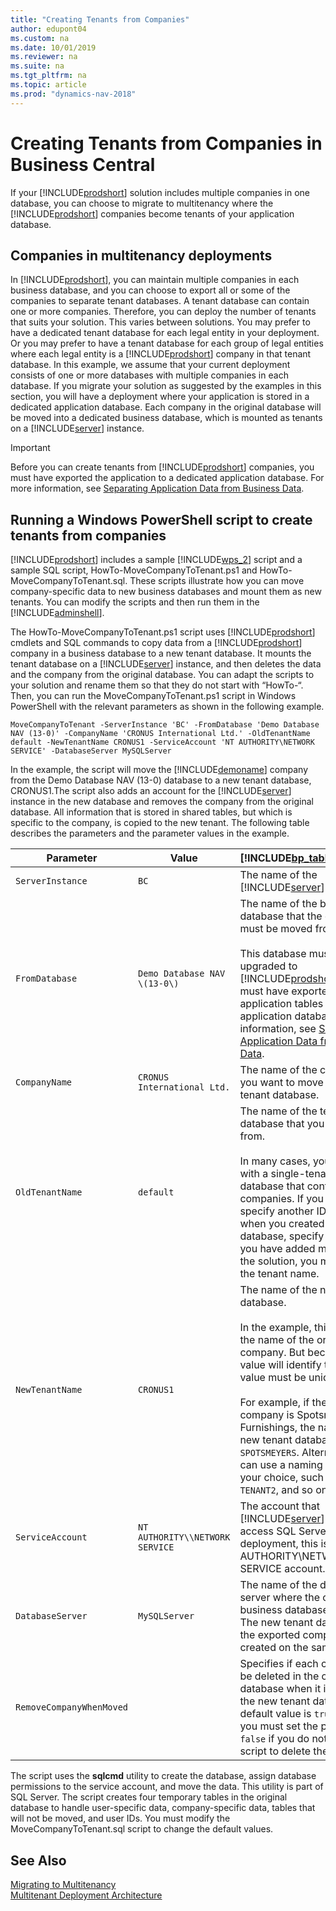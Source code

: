 ```yaml
---
title: "Creating Tenants from Companies"
author: edupont04
ms.custom: na
ms.date: 10/01/2019
ms.reviewer: na
ms.suite: na
ms.tgt_pltfrm: na
ms.topic: article
ms.prod: "dynamics-nav-2018"
---
```

# Creating Tenants from Companies in Business Central
If your [!INCLUDE[prodshort](../developer/includes/prodshort.md)] solution includes multiple companies in one database, you can choose to migrate to multitenancy where the [!INCLUDE[prodshort](../developer/includes/prodshort.md)] companies become tenants of your application database.  

## Companies in multitenancy deployments
  
 In [!INCLUDE[prodshort](../developer/includes/prodshort.md)], you can maintain multiple companies in each business database, and you can choose to export all or some of the companies to separate tenant databases. A tenant database can contain one or more companies. Therefore, you can deploy the number of tenants that suits your solution. This varies between solutions. You may prefer to have a dedicated tenant database for each legal entity in your deployment. Or you may prefer to have a tenant database for each group of legal entities where each legal entity is a [!INCLUDE[prodshort](../developer/includes/prodshort.md)] company in that tenant database. In this example, we assume that your current deployment consists of one or more databases with multiple companies in each database. If you migrate your solution as suggested by the examples in this section, you will have a deployment where your application is stored in a dedicated application database. Each company in the original database will be moved into a dedicated business database, which is mounted as tenants on a [!INCLUDE[server](../developer/includes/server.md)] instance.  

> [!IMPORTANT]  
>  Before you can create tenants from [!INCLUDE[prodshort](../developer/includes/prodshort.md)] companies, you must have exported the application to a dedicated application database. For more information, see [Separating Application Data from Business Data](Separating-Application-Data-from-Business-Data.md).  

## Running a Windows PowerShell script to create tenants from companies
  
 [!INCLUDE[prodshort](../developer/includes/prodshort.md)] includes a sample [!INCLUDE[wps_2](../developer/includes/wps_2_md.md)] script and a sample SQL script, HowTo-MoveCompanyToTenant.ps1 and HowTo-MoveCompanyToTenant.sql. These scripts illustrate how you can move company-specific data to new business databases and mount them as new tenants. You can modify the scripts and then run them in the [!INCLUDE[adminshell](../developer/includes/adminshell.md)].

 The HowTo-MoveCompanyToTenant.ps1 script uses [!INCLUDE[prodshort](../developer/includes/prodshort.md)] cmdlets and SQL commands to copy data from a [!INCLUDE[prodshort](../developer/includes/prodshort.md)] company in a business database to a new tenant database. It mounts the tenant database on a [!INCLUDE[server](../developer/includes/server.md)] instance, and then deletes the data and the company from the original database. You can adapt the scripts to your solution and rename them so that they do not start with “HowTo-“. Then, you can run the MoveCompanyToTenant.ps1 script in Windows PowerShell with the relevant parameters as shown in the following example.  

```  
MoveCompanyToTenant -ServerInstance 'BC' -FromDatabase 'Demo Database NAV (13-0)' -CompanyName 'CRONUS International Ltd.' -OldTenantName default -NewTenantName CRONUS1 -ServiceAccount 'NT AUTHORITY\NETWORK SERVICE' -DatabaseServer MySQLServer  
```  

 In the example, the script will move the [!INCLUDE[demoname](../developer/includes/demoname_md.md)] company from the Demo Database NAV \(13-0\) database to a new tenant database, CRONUS1.The script also adds an account for the [!INCLUDE[server](../developer/includes/server.md)] instance in the new database and removes the company from the original database. All information that is stored in shared tables, but which is specific to the company, is copied to the new tenant. The following table describes the parameters and the parameter values in the example.  

|Parameter|Value|[!INCLUDE[bp_tabledescription](../developer/includes/bp_tabledescription_md.md)]|  
|---------------|-----------|---------------------------------------|  
|`ServerInstance`|`BC`|The name of the [!INCLUDE[server](../developer/includes/server.md)] instance.|  
|`FromDatabase`|`Demo Database NAV \(13-0\)`|The name of the business database that the company must be moved from.<br /><br /> This database must have been upgraded to [!INCLUDE[prodshort](../developer/includes/prodshort.md)], and you must have exported the application tables to an application database. For more information, see [Separating Application Data from Business Data](Separating-Application-Data-from-Business-Data.md).|  
|`CompanyName`|`CRONUS International Ltd.`|The name of the company that you want to move to a new tenant database.|  
|`OldTenantName`|`default`|The name of the tenant in the database that you are exporting from.<br /><br /> In many cases, you are working with a single-tenant business database that contains multiple companies. If you did not specify another ID for the tenant when you created the tenant database, specify `default`. If you have added more tenants to the solution, you must specify the tenant name.|  
|`NewTenantName`|`CRONUS1`|The name of the new tenant database.<br /><br /> In the example, this is based on the name of the original company. But because this value will identify the tenant, the value must be unique.<br /><br /> For example, if the name of the company is Spotsmeyer’s Furnishings, the name of the new tenant database can be `SPOTSMEYERS`. Alternatively, you can use a naming scheme of your choice, such as `TENANT1`, `TENANT2`, and so on.|  
|`ServiceAccount`|`NT AUTHORITY\\NETWORK SERVICE`|The account that [!INCLUDE[server](../developer/includes/server.md)] uses to access SQL Server. In a default deployment, this is the NT AUTHORITY\\NETWORK SERVICE account.|  
|`DatabaseServer`|`MySQLServer`|The name of the database tier server where the current business database is located. The new tenant database for the exported company will be created on the same server.|  
|`RemoveCompanyWhenMoved`||Specifies if each company must be deleted in the original tenant database when it is created in the new tenant database. The default value is `true`. Therefore, you must set the parameter to `false` if you do not want the script to delete the companies.|  

 The script uses the **sqlcmd** utility to create the database, assign database permissions to the service account, and move the data. This utility is part of SQL Server. The script creates four temporary tables in the original database to handle user-specific data, company-specific data, tables that will not be moved, and user IDs. You must modify the MoveCompanyToTenant.sql script to change the default values.  

## See Also  
 [Migrating to Multitenancy](Migrating-to-Multitenancy.md)   
 [Multitenant Deployment Architecture](Multitenant-Deployment-Architecture.md)   

